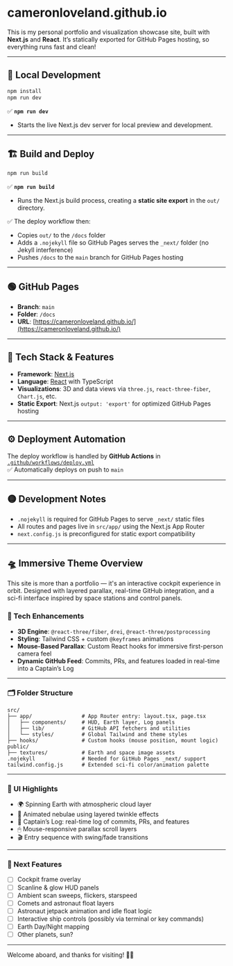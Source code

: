 # cameronloveland.github.io

This is my personal portfolio and visualization showcase site, built with **Next.js** and **React**. It’s statically exported for GitHub Pages hosting, so everything runs fast and clean!

---

## 🚀 Local Development

```bash
npm install
npm run dev
```

✅ **`npm run dev`**  
- Starts the live Next.js dev server for local preview and development.

---

## 🏗️ Build and Deploy

```bash
npm run build
```

✅ **`npm run build`**  
- Runs the Next.js build process, creating a **static site export** in the `out/` directory.

✅ The deploy workflow then:  
- Copies `out/` to the `/docs` folder  
- Adds a `.nojekyll` file so GitHub Pages serves the `_next/` folder (no Jekyll interference)  
- Pushes `/docs` to the `main` branch for GitHub Pages hosting

---

## 🟢 GitHub Pages

- **Branch**: `main`  
- **Folder**: `/docs`  
- **URL**: [https://cameronloveland.github.io/](https://cameronloveland.github.io/)

---

## 🧩 Tech Stack & Features

- **Framework**: [Next.js](https://nextjs.org/)  
- **Language**: [React](https://reactjs.org/) with TypeScript  
- **Visualizations**: 3D and data views via `three.js`, `react-three-fiber`, `Chart.js`, etc.  
- **Static Export**: Next.js `output: 'export'` for optimized GitHub Pages hosting

---

## ⚙️ Deployment Automation

The deploy workflow is handled by **GitHub Actions** in [`.github/workflows/deploy.yml`](.github/workflows/deploy.yml)  
✅ Automatically deploys on push to `main`

---

## 🟡 Development Notes

- `.nojekyll` is required for GitHub Pages to serve `_next/` static files  
- All routes and pages live in `src/app/` using the Next.js App Router  
- `next.config.js` is preconfigured for static export compatibility

---

## 🛸 Immersive Theme Overview

This site is more than a portfolio — it's an interactive cockpit experience in orbit. Designed with layered parallax, real-time GitHub integration, and a sci-fi interface inspired by space stations and control panels.

### 🧠 Tech Enhancements

- **3D Engine**: `@react-three/fiber`, `drei`, `@react-three/postprocessing`
- **Styling**: Tailwind CSS + custom `@keyframes` animations
- **Mouse-Based Parallax**: Custom React hooks for immersive first-person camera feel
- **Dynamic GitHub Feed**: Commits, PRs, and features loaded in real-time into a Captain’s Log

---

### 🗂 Folder Structure

```
src/
├── app/                # App Router entry: layout.tsx, page.tsx
│   ├── components/     # HUD, Earth layer, Log panels
│   ├── lib/            # GitHub API fetchers and utilities
│   └── styles/         # Global Tailwind and theme styles
├── hooks/              # Custom hooks (mouse position, mount logic)
public/
├── textures/           # Earth and space image assets
.nojekyll               # Needed for GitHub Pages _next/ support
tailwind.config.js      # Extended sci-fi color/animation palette
```

---

### 🌌 UI Highlights

- 🌍 Spinning Earth with atmospheric cloud layer
- 🌠 Animated nebulae using layered twinkle effects
- 📜 Captain’s Log: real-time log of commits, PRs, and features
- 🖱 Mouse-responsive parallax scroll layers
- 🎬 Entry sequence with swing/fade transitions

---

### 🧩 Next Features

- [ ] Cockpit frame overlay
- [ ] Scanline & glow HUD panels
- [ ] Ambient scan sweeps, flickers, starspeed
- [ ] Comets and astronaut float layers
- [ ] Astronaut jetpack animation and idle float logic
- [ ] Interactive ship controls (possibly via terminal or key commands)
- [ ] Earth Day/Night mapping
- [ ] Other planets, sun?

---

Welcome aboard, and thanks for visiting! 👨‍🚀
